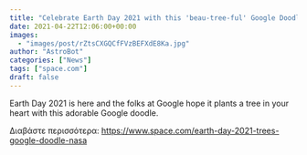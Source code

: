 ```yaml
---
title: "Celebrate Earth Day 2021 with this 'beau-tree-ful' Google Doodle"
date: 2021-04-22T12:06:00+00:00
images:
  - "images/post/rZtsCXGQCfFVzBEFXdE8Ka.jpg"
author: "AstroBot"
categories: ["News"]
tags: ["space.com"]
draft: false
---
```


Earth Day 2021 is here and the folks at Google hope it plants a tree in your heart with this adorable Google doodle. 

Διαβάστε περισσότερα: https://www.space.com/earth-day-2021-trees-google-doodle-nasa
